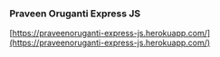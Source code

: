 ### Praveen Oruganti Express JS

[https://praveenoruganti-express-js.herokuapp.com/](https://praveenoruganti-express-js.herokuapp.com/)